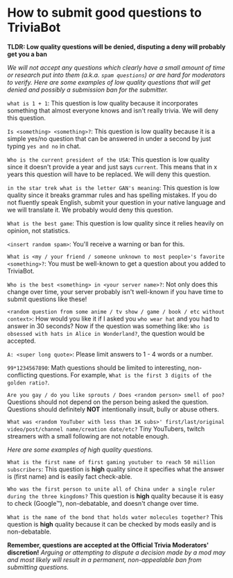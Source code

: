 <H1>How to submit good questions to TriviaBot</H1>

**TLDR: Low quality questions will be denied, disputing a deny will probably get you a ban**

_We will not accept any questions which clearly have a small amount of time or research put into them (a.k.a. `spam questions`) or are hard for moderators to verify. Here are some examples of low quality questions that will get denied and possibly a submission ban for the submitter._

`what is 1 + 1`:
This question is low quality because it incorporates something that almost everyone knows and isn't really trivia. We will deny this question.

`Is <something> <something>?`:
This question is low quality because it is a simple yes/no question that can be answered in under a second by just typing `yes and no` in chat.

`Who is the current president of the USA`:
This question is low quality since it doesn't provide a year and just says `current`. This means that in x years this question will have to be replaced. We will deny this question.

`in the star trek what is the letter GAN's meaning`:
This question is low quality since it breaks grammar rules and has spelling mistakes. If you do not fluently speak English, submit your question in your native language and we will translate it. We probably would deny this question.

`What is the best game`:
This question is low quality since it relies heavily on opinion, not statistics.

`<insert random spam>`:
You'll receive a warning or ban for this.

`What is <my / your friend / someone unknown to most people>'s favorite <something>?`:
You must be well-known to get a question about you added to TriviaBot.

`Who is the best <something> in <your server name>?`:
Not only does this change over time, your server probably isn't well-known if you have time to submit questions like these!

`<random question from some anime / tv show / game / book / etc without context>`:
How would you like it if I asked you `who wear hat` and you had to answer in 30 seconds? Now if the question was something like: `Who is obsessed with hats in Alice in Wonderland?`, the question would be accepted.

`A: <super long quote>`:
Please limit answers to 1 - 4 words or a number.

`99*1234567890`:
Math questions should be limited to interesting, non-conflicting questions. For example, `What is the first 3 digits of the golden ratio?`.

`Are you gay / do you like sprouts / Does <random person> smell of poo?`
Questions should not depend on the person being asked the question. Questions should definitely **NOT** intentionally insult, bully or abuse others.

`What was <random YouTuber with less than 1K subs>' first/last/original video/post/channel name/creation date/etc?`
Tiny YouTubers, twitch streamers with a small following are not notable enough.

_Here are some examples of high quality questions._

`What is the first name of first gaming youtuber to reach 50 million subscribers`:
This question is **high** quality since it specifies what the answer is (first name) and is easily fact check-able.

`Who was the first person to unite all of China under a single ruler during the three kingdoms?`
This question is **high** quality because it is easy to check (Google™️), non-debatable, and doesn't change over time.

`What is the name of the bond that holds water molecules together?`
This question is **high** quality because it can be checked by mods easily and is non-debatable.

**Remember, questions are accepted at the Official Trivia Moderators' discretion!**
_Arguing or attempting to dispute a decision made by a mod may and most likely will result in a permanent, non-appealable ban from submitting questions._
